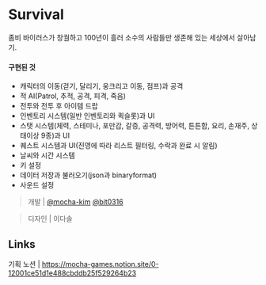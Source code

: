 # Survival
좀비 바이러스가 창궐하고 100년이 흘러 소수의 사람들만 생존해 있는 세상에서 살아남기.

#### 구현된 것
* 캐릭터의 이동(걷기, 달리기, 웅크리고 이동, 점프)과 공격
* 적 AI(Patrol, 추적, 공격, 피격, 죽음)
* 전투와 전투 후 아이템 드랍
* 인벤토리 시스템(일반 인벤토리와 퀵슬롯)과 UI
* 스탯 시스템(체력, 스테미나, 포만감, 갈증, 공격력, 방어력, 튼튼함, 요리, 손재주, 상태이상 9종)과 UI
* 퀘스트 시스템과 UI(진영에 따라 리스트 필터링, 수락과 완료 시 알림)
* 날씨와 시간 시스템
* 키 설정
* 데이터 저장과 불러오기(json과 binaryformat)
* 사운드 설정

> 개발   | [@mocha-kim](https://github.com/mocha-kim) [@bit0316](https://github.com/bit0316)

> 디자인 | 이다솔

## Links

기획 노션 | https://mocha-games.notion.site/0-12001ce51d1e488cbddb25f529264b23
